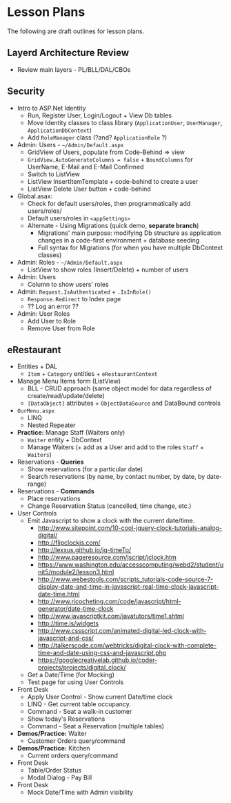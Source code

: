 # Lesson Plans

The following are draft outlines for lesson plans.

## Layerd Architecture Review

* Review main layers - PL/BLL/DAL/CBOs

## Security

* Intro to ASP.Net Identity
    * Run, Register User, Login/Logout + View Db tables
    * Move Identity classes to class library (`ApplicationUser`, `UserManager`, `ApplicationDbContext`)
    * Add `RoleManager` class (?and? `ApplicationRole` ?)
* Admin: Users - `~/Admin/Default.aspx`
    * GridView of Users, populate from Code-Behind => view
    * `GridView.AutoGenerateColumns = false` + `BoundColumns` for UserName, E-Mail and E-Mail Confirmed
    * Switch to ListView
    * ListView InsertItemTemplate + code-behind to create a user
    * ListView Delete User button + code-behind
* Global.asax:
    * Check for default users/roles, then programmatically add users/roles/
    * Default users/roles in `<appSettings>`
    * Alternate - Using Migrations (quick demo, **separate branch**)
        * Migrations' main purpose: modifying Db structure as application changes in a code-first environment + database seeding
        * Full syntax for Migrations (for when you have multiple DbContext classes)
* Admin: Roles - `~/Admin/Default.aspx`
    * ListView to show roles (Insert/Delete) + number of users
* Admin: Users
    * Column to show users' roles
* Admin: `Request.IsAuthenticated` + `.IsInRole()`
    * `Response.Redirect` to Index page
    * ?? Log an error ??
* Admin: User Roles
    * Add User to Role
    * Remove User from Role

## eRestaurant

* Entities + DAL
    * `Item` + `Category` entities + `eRestaurantContext`
* Manage Menu Items form (ListView)
    * BLL - CRUD approach (same object model for data regardless of create/read/update/delete)
    * `[DataObject]` attributes + `ObjectDataSource` and DataBound controls
* `OurMenu.aspx`
    * LINQ
    * Nested Repeater
* **Practice:** Manage Staff (Waiters only)
    * `Waiter` entity + DbContext
    * Manage Waiters (+ add as a User and add to the roles `Staff` + `Waiters`)
* Reservations - **Queries**
    * Show reservations (for a particular date)
    * Search reservations (by name, by contact number, by date, by date-range)
* Reservations - **Commands**
    * Place reservations
    * Change Reservation Status (cancelled, time change, etc.)
* User Controls
    * Emit Javascript to show a clock with the current date/time.
        * http://www.sitepoint.com/10-cool-jquery-clock-tutorials-analog-digital/
        * http://flipclockjs.com/
        * http://lexxus.github.io/jq-timeTo/
        * http://www.pageresource.com/jscript/jclock.htm
        * https://www.washington.edu/accesscomputing/webd2/student/unit5/module2/lesson3.html
        * http://www.webestools.com/scripts_tutorials-code-source-7-display-date-and-time-in-javascript-real-time-clock-javascript-date-time.html
        * http://www.ricocheting.com/code/javascript/html-generator/date-time-clock
        * http://www.javascriptkit.com/javatutors/time1.shtml
        * http://time.is/widgets
        * http://www.cssscript.com/animated-digital-led-clock-with-javascript-and-css/
        * http://talkerscode.com/webtricks/digital-clock-with-complete-time-and-date-using-css-and-javascript.php
        * https://googlecreativelab.github.io/coder-projects/projects/digital_clock/
    * Get a Date/Time (for Mocking)
    * Test page for using User Controls
* Front Desk
    * Apply User Control - Show current Date/time clock
    * LINQ - Get current table occupancy.
    * Command - Seat a walk-in customer
    * Show today's Reservations
    * Command - Seat a Reservation (multiple tables)
* **Demos/Practice:** Waiter
    * Customer Orders query/command
* **Demos/Practice:** Kitchen
    * Current orders query/command
* Front Desk
    * Table/Order Status
    * Modal Dialog - Pay Bill
* Front Desk
    * Mock Date/Time with Admin visibility
